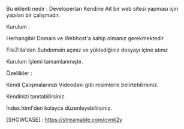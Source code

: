 Bu eklenti nedir : Developerları Kendine Ait bir web sitesi yapması için yapılan bir çalışmadır.


Kurulum :

Herhangibir Domain ve Webhost'a sahip olmanız gerekmektedir

FileZilla'dan Subdomain açınız ve yüklediğiniz dosyayı içine atınız

Kurulum İşlemi tamamlanmıştır.



Özellikler :

Kendi Çalışmalarınızı Videodaki gibi resimlerle belirtebilirsiniz.

Kendinizi tanıtabilirsiniz.

İndex.html'den kolayca düzenleyebilirsiniz.


[SHOWCASE] : https://streamable.com/cvnk2y
